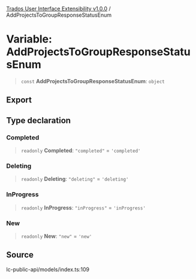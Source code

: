 [Trados User Interface Extensibility v1.0.0](../wiki/globals) / AddProjectsToGroupResponseStatusEnum

# Variable: AddProjectsToGroupResponseStatusEnum

> `const` **AddProjectsToGroupResponseStatusEnum**: `object`

## Export

## Type declaration

### Completed

> `readonly` **Completed**: `"completed"` = `'completed'`

### Deleting

> `readonly` **Deleting**: `"deleting"` = `'deleting'`

### InProgress

> `readonly` **InProgress**: `"inProgress"` = `'inProgress'`

### New

> `readonly` **New**: `"new"` = `'new'`

## Source

lc-public-api/models/index.ts:109

